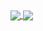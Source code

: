 <a href="#">
  <img align="center" src="https://github-readme-stats.vercel.app/api?username=Cereal-Killa&theme=merko&hide_border=true" />
</a>
<a href="#">
  <img align="center" src="https://github-readme-stats.vercel.app/api/top-langs/?username=Cereal-Killa&theme=merko&hide_border=true" />
</a>
